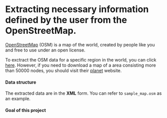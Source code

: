 # Extracting necessary information defined by the user from the OpenStreetMap.


[OpenStreetMap](https://www.openstreetmap.org/) (OSM) is a map of the world, created by people like you and free to use under an open license.

To exctract the OSM data for a specific region in the world, you can click [here](https://www.openstreetmap.org/export). However, if you need to download a map of a area consisting more than 50000 nodes, you should visit their [planet](https://planet.openstreetmap.org/) website.

#### Data structure
The extracted data are in the **XML** form. You can refer to `sample_map.osm` as an example.

#### Goal of this project 

